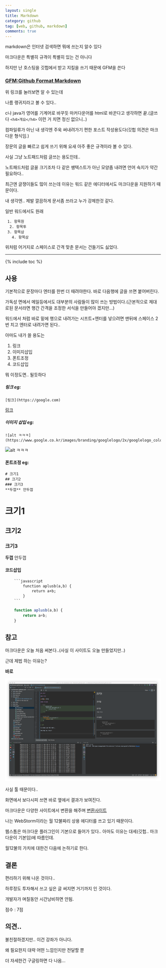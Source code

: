 ```yaml
---
layout: single
title: Markdown
category: github
tag: [web, github, markdown]
comments: true
---
```


markdown은 인터넷 검색하면 뭐에 쓰는지 알수 있다

마크다운은 특별히 규격이 특별히 있는 건 아니다

하지만 난 호스팅을 깃헙에서 받고 지킬을 쓰기 때문에 GFM을 쓴다

### [GFM:Github Format Markdown](https://help.github.com/categories/writing-on-github/)

위 링크를 눌러보면 알 수 있는데

나름 랭귀지라고 볼 수 있다..

c나 java가 영어를 기계어로 바꾸듯 마커다운어를 html로 바꾼다고 생각하면 끝.(글쓰다 ```<h4>개요</h4>``` 이런 거 치면 정신 없으니..)

컴파일류가 아닌 내 생각엔 주욱 써내려가기 편한 포스트 작성용도다(깃헙 의견은 마크다운 형식임.)

장문의 글을 빠르고 쉽게 쓰기 위해 요새 아주 좋은 규격이라 볼 수 있다.

사실 그냥 노트패드처럼 글쓰는 용도인데..

노트패드처럼 글꼴 크기조차 다 같은 쌩텍스트가 아닌 모양좀 내려면 언어 숙지가 약간 필요하다..

최근엔 글쟁이들도 많이 쓰는데 이유는 워드 같은 에디터에서도 마크다운을 지원하기 때문이다.

내 생각엔.. 제발 깔끔하게 문서좀 쓰라고 누가 강제한것 같다.

일반 워드에서도 원래 

```text
 1. 항목원
  2. 항목투
 3. 항목삼
   4. 항목삼
```

위처럼 어거지로 스페이스로 간격 맞춘 문서는 건들기도 싫었다.

--- 

{% include toc %}

## 사용

기본적으로 문장마다 엔터를 한번 더 때려야한다. 바로 다음행에 글을 쓰면 붙어버린다.

가독성 면에서 메일등에서도 대부분의 사람들이 많이 쓰는 방법이다.(근본적으로 제대로된 문서라면 행간 간격을 조정한 서식을 만들어야 겠지만...)

워드에서 처럼 바로 밑에 행으로 내려가는 시프트+엔터를 넣으려면 맨뒤에 스페이스 2번 치고 엔터로 내려가면 된다..

아마도 내가 쓸 용도는 

1. 링크
2. 이미지삽입
3. 폰트조정
4. 코드삽입

뭐 이정도면.. 될듯하다

##### 링크 eg:

```text
[링크](https://google.com)
```
[링크](https://google.com)

##### 이미지 삽입 eg:
```text
![alt ㅋㅋㅋ](https://www.google.co.kr/images/branding/googlelogo/2x/googlelogo_color_120x44dp.png)
```
![alt ㅋㅋㅋ](https://www.google.co.kr/images/branding/googlelogo/2x/googlelogo_color_120x44dp.png)

#### 폰트조정 eg:
```text
# 크기1
## 크기2
### 크기3
**두껍** 안두껍
```

# 크기1

## 크기2

### 크기3

**두껍** 안두껍

#### 코드삽입

```text
    ```javascript
        function aplusb(a,b) {
            return a+b;      
        }
    ```
```

```javascript
    function aplusb(a,b) {
        return a+b;      
    }
```

## 참고

마크다운은 오늘 처음 써본다..(사실 이 사이트도 오늘 만들었지만..)

근데 제법 하는 이유는?

**바로**

![alt 툴](/images/markdown/1.png)

사실 툴 때문이다..

화면에서 보다시피 쓰면 바로 옆에서 결과가 보여진다.

마크다운은 다양한 사이트에서 변환을 해주며 [변환사이트](https://stackedit.io/editor)

나는 WebStorm이라는 월 12불짜리 상용 에디터를 쓰고 있기 때문이다.

웹스톰은 마크다운 플러그인이 기본으로 들어가 있다.. 아마도 이유는 대세(깃헙.. 마크다운이 기본임)에 따름인데.

월12불의 가치에 대한건 다음에 논하기로 한다.

## 결론

편리하기 위해 나온 것이다..

하루정도 투자해서 쓰고 싶은 글 써지면 거기까지 인 것이다.

개발자가 며칠동안 시간낭비하면 안됨.

점수 : 7점

## 의견..

불친절하겠지만.. 이건 강좌가 아니다.

왜 필요한지 대략 어떤 느낌인지만 전달할 뿐
 
더 자세한건 구글링하면 다 나옴...

